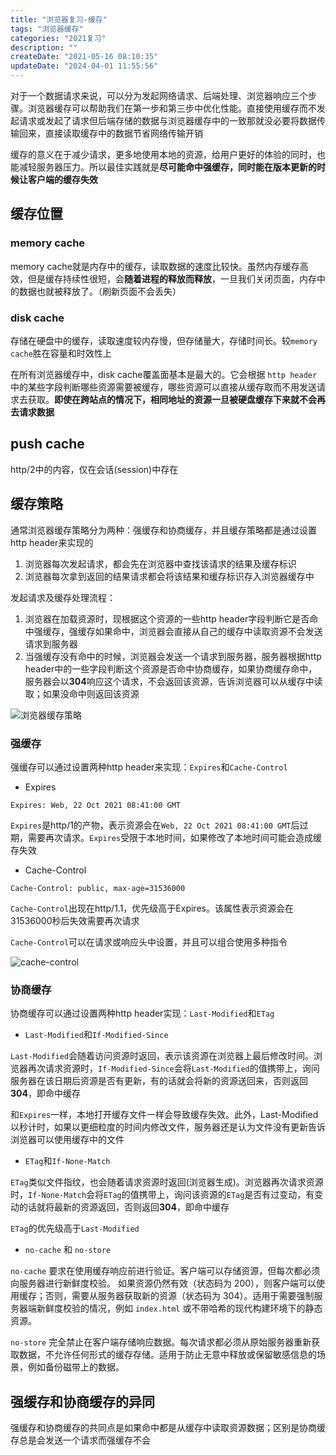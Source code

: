 ```yaml
---
title: "浏览器复习-缓存"
tags: "浏览器缓存"
categories: "2021复习"
description: ""
createDate: "2021-05-16 08:10:35"
updateDate: "2024-04-01 11:55:56"
---
```



对于一个数据请求来说，可以分为发起网络请求、后端处理、浏览器响应三个步骤。浏览器缓存可以帮助我们在第一步和第三步中优化性能。直接使用缓存而不发起请求或发起了请求但后端存储的数据与浏览器缓存中的一致那就没必要将数据传输回来，直接读取缓存中的数据节省网络传输开销

缓存的意义在于减少请求，更多地使用本地的资源，给用户更好的体验的同时，也能减轻服务器压力。所以最佳实践就是**尽可能命中强缓存，同时能在版本更新的时候让客户端的缓存失效**

## 缓存位置

### memory cache

memory cache就是内存中的缓存，读取数据的速度比较快。虽然内存缓存高效，但是缓存持续性很短，会**随着进程的释放而释放**，一旦我们关闭页面，内存中的数据也就被释放了。（刷新页面不会丢失）

### disk cache

存储在硬盘中的缓存，读取速度较内存慢，但存储量大，存储时间长。较`memory cache`胜在容量和时效性上

在所有浏览器缓存中，disk cache覆盖面基本是最大的。它会根据 `http header`中的某些字段判断哪些资源需要被缓存，哪些资源可以直接从缓存取而不用发送请求去获取。**即使在跨站点的情况下，相同地址的资源一旦被硬盘缓存下来就不会再去请求数据**

## push cache

http/2中的内容，仅在会话(session)中存在

## 缓存策略

通常浏览器缓存策略分为两种：强缓存和协商缓存，并且缓存策略都是通过设置http header来实现的

1. 浏览器每次发起请求，都会先在浏览器中查找该请求的结果及缓存标识
2. 浏览器每次拿到返回的结果请求都会将该结果和缓存标识存入浏览器缓存中

发起请求及缓存处理流程：

1. 浏览器在加载资源时，现根据这个资源的一些http header字段判断它是否命中强缓存，强缓存如果命中，浏览器会直接从自己的缓存中读取资源不会发送请求到服务器
2. 当强缓存没有命中的时候，浏览器会发送一个请求到服务器，服务器根据http header中的一些字段判断这个资源是否命中协商缓存，如果协商缓存命中，服务器会以**304**响应这个请求，不会返回该资源，告诉浏览器可以从缓存中读取；如果没命中则返回该资源

![浏览器缓存策略](https://mrrsblog.oss-cn-shanghai.aliyuncs.com/browser_cache.png)

### 强缓存

强缓存可以通过设置两种http header来实现：`Expires`和`Cache-Control`

- Expires

`Expires: Web, 22 Oct 2021 08:41:00 GMT`

`Expires`是http/1的产物，表示资源会在`Web, 22 Oct 2021 08:41:00 GMT`后过期，需要再次请求。`Expires`受限于本地时间，如果修改了本地时间可能会造成缓存失效

- Cache-Control

`Cache-Control: public, max-age=31536000`

`Cache-Control`出现在http/1.1，优先级高于Expires。该属性表示资源会在31536000秒后失效需要再次请求

`Cache-Control`可以在请求或响应头中设置，并且可以组合使用多种指令

![cache-control](https://mrrsblog.oss-cn-shanghai.aliyuncs.com/cache_1.png)

### 协商缓存

协商缓存可以通过设置两种http header实现：`Last-Modified`和`ETag`

- `Last-Modified`和`If-Modified-Since`

`Last-Modified`会随着访问资源时返回，表示该资源在浏览器上最后修改时间。浏览器再次请求资源时，`If-Modified-Since`会将`Last-Modified`的值携带上，询问服务器在该日期后资源是否有更新，有的话就会将新的资源送回来，否则返回**304**，即命中缓存

和`Expires`一样，本地打开缓存文件一样会导致缓存失效。此外，Last-Modified以秒计时，如果以更细粒度的时间内修改文件，服务器还是认为文件没有更新告诉浏览器可以使用缓存中的文件

- `ETag`和`If-None-Match`

`ETag`类似文件指纹，也会随着请求资源时返回(浏览器生成)。浏览器再次请求资源时，`If-None-Match`会将`ETag`的值携带上，询问该资源的`ETag`是否有过变动，有变动的话就将最新的资源返回，否则返回**304**，即命中缓存

`ETag`的优先级高于`Last-Modified`

- `no-cache` 和 `no-store`

`no-cache` 要求在使用缓存响应前进行验证。客户端可以存储资源，但每次都必须向服务器进行新鲜度校验。
如果资源仍然有效（状态码为 200），则客户端可以使用缓存；否则，需要从服务器获取新的资源（状态码为 304）。适用于需要强制服务器端新鲜度校验的情况，例如 `index.html` 或不带哈希的现代构建环境下的静态资源。

`no-store` 完全禁止在客户端存储响应数据。每次请求都必须从原始服务器重新获取数据，不允许任何形式的缓存存储。适用于防止无意中释放或保留敏感信息的场景，例如备份磁带上的数据。

## 强缓存和协商缓存的异同

强缓存和协商缓存的共同点是如果命中都是从缓存中读取资源数据；区别是协商缓存总是会发送一个请求而强缓存不会